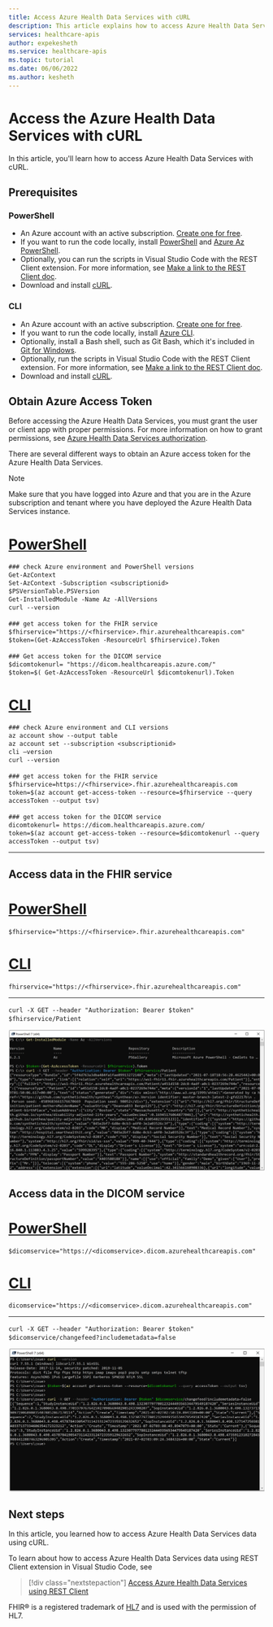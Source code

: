 ```yaml
---
title: Access Azure Health Data Services with cURL
description: This article explains how to access Azure Health Data Services with cURL
services: healthcare-apis
author: expekesheth
ms.service: healthcare-apis
ms.topic: tutorial
ms.date: 06/06/2022
ms.author: kesheth
---
```


# Access the Azure Health Data Services with cURL

In this article, you'll learn how to access Azure Health Data Services with cURL.

## Prerequisites

### PowerShell

* An Azure account with an active subscription. [Create one for free](https://azure.microsoft.com/free/).
* If you want to run the code locally, install [PowerShell](/powershell/module/powershellget/) and [Azure Az PowerShell](/powershell/azure/install-azure-powershell).
* Optionally, you can run the scripts in Visual Studio Code with the REST Client extension. For more information, see [Make a link to the REST Client doc](using-rest-client.md).
* Download and install [cURL](https://curl.se/download.html).

### CLI

* An Azure account with an active subscription. [Create one for free](https://azure.microsoft.com/free/).
* If you want to run the code locally, install [Azure CLI](/cli/azure/install-azure-cli). 
* Optionally, install a Bash shell, such as Git Bash, which it's included in [Git for Windows](https://gitforwindows.org/).
* Optionally, run the scripts in Visual Studio Code with the REST Client extension. For more information, see [Make a link to the REST Client doc](using-rest-client.md).
* Download and install [cURL](https://curl.se/download.html).

## Obtain Azure Access Token

Before accessing the Azure Health Data Services, you must grant the user or client app with proper permissions. For more information on how to grant permissions, see [Azure Health Data Services authorization](../authentication-authorization.md).

There are several different ways to obtain an Azure access token for the Azure Health Data Services. 

> [!NOTE]
> Make sure that you have logged into Azure and that you are in the Azure subscription and tenant where you have deployed the Azure Health Data Services instance.

# [PowerShell](#tab/PowerShell)

```powershell-interactive
### check Azure environment and PowerShell versions
Get-AzContext 
Set-AzContext -Subscription <subscriptionid>
$PSVersionTable.PSVersion
Get-InstalledModule -Name Az -AllVersions
curl --version

### get access token for the FHIR service
$fhirservice="https://<fhirservice>.fhir.azurehealthcareapis.com"
$token=(Get-AzAccessToken -ResourceUrl $fhirservice).Token

### Get access token for the DICOM service
$dicomtokenurl= "https://dicom.healthcareapis.azure.com/"
$token=$( Get-AzAccessToken -ResourceUrl $dicomtokenurl).Token
```

# [CLI](#tab/CLI)

```azurecli-interactive
### check Azure environment and CLI versions
az account show --output table
az account set --subscription <subscriptionid>
cli –version
curl --version

### get access token for the FHIR service
$fhirservice=https://<fhirservice>.fhir.azurehealthcareapis.com
token=$(az account get-access-token --resource=$fhirservice --query accessToken --output tsv)

### get access token for the DICOM service
dicomtokenurl= https://dicom.healthcareapis.azure.com/
token=$(az account get-access-token --resource=$dicomtokenurl --query accessToken --output tsv)
```

---

## Access data in the FHIR service

# [PowerShell](#tab/PowerShell)

```powershell-interactive
$fhirservice="https://<fhirservice>.fhir.azurehealthcareapis.com"
```

# [CLI](#tab/CLI)

```azurecli-interactive
fhirservice="https://<fhirservice>.fhir.azurehealthcareapis.com"
```

---

`curl -X GET --header "Authorization: Bearer $token" $fhirservice/Patient`

[ ![Access data in the FHIR service with curl script.](media/curl-fhir.png) ](media/curl-fhir.png#lightbox)

## Access data in the DICOM service

# [PowerShell](#tab/PowerShell)

```powershell-interactive
$dicomservice="https://<dicomservice>.dicom.azurehealthcareapis.com"
```
# [CLI](#tab/CLI)

```azurecli-interactive
dicomservice="https://<dicomservice>.dicom.azurehealthcareapis.com"
```
---

`curl -X GET --header "Authorization: Bearer $token" $dicomservice/changefeed?includemetadata=false`

[ ![Access data in the DICOM service with curl script.](media/curl-dicom.png) ](media/curl-dicom.png#lightbox)

## Next steps

In this article, you learned how to access Azure Health Data Services data using cURL.

To learn about how to access Azure Health Data Services data using REST Client extension in Visual Studio Code, see 

>[!div class="nextstepaction"]
>[Access Azure Health Data Services using REST Client](using-rest-client.md)

FHIR&#174; is a registered trademark of [HL7](https://hl7.org/fhir/) and is used with the permission of HL7.